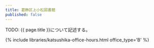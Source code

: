 ```yaml
---
title: 葛飾区上小松図書館
published: false
---
```


TODO: {{ page.title }}について記述する。

{% include libraries/katsushika-office-hours.html office_type='B' %}
